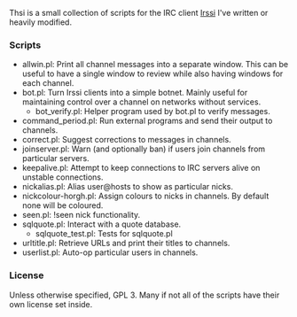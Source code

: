 Thsi is a small collection of scripts for the IRC client
[Irssi](https://irssi.org) I've written or heavily modified.


### Scripts
  * allwin.pl: Print all channel messages into a separate window. This can
    be useful to have a single window to review while also having
    windows for each channel.
  * bot.pl: Turn Irssi clients into a simple botnet. Mainly useful for
    maintaining control over a channel on networks without services.
    * bot_verify.pl: Helper program used by bot.pl to verify messages.
  * command_period.pl: Run external programs and send their output to
    channels.
  * correct.pl: Suggest corrections to messages in channels.
  * joinserver.pl: Warn (and optionally ban) if users join channels from
    particular servers.
  * keepalive.pl: Attempt to keep connections to IRC servers alive on
    unstable connections.
  * nickalias.pl: Alias user@hosts to show as particular nicks.
  * nickcolour-horgh.pl: Assign colours to nicks in channels. By default
    none will be coloured.
  * seen.pl: !seen nick functionality.
  * sqlquote.pl: Interact with a quote database.
    * sqlquote_test.pl: Tests for sqlquote.pl
  * urltitle.pl: Retrieve URLs and print their titles to channels.
  * userlist.pl: Auto-op particular users in channels.


### License
Unless otherwise specified, GPL 3. Many if not all of the scripts have
their own license set inside.
